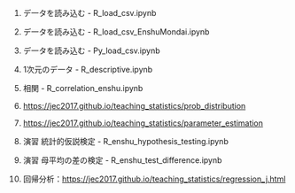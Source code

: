 01. デ一タを読み込む - R_load_csv.ipynb

01. デ一タを読み込む - R_load_csv_EnshuMondai.ipynb

01. デ一タを読み込む - Py_load_csv.ipynb

02. 1次元のデ一タ - R_descriptive.ipynb

03. 相関 - R_correlation_enshu.ipynb

04. https://jec2017.github.io/teaching_statistics/prob_distribution

05. https://jec2017.github.io/teaching_statistics/parameter_estimation

06. 演習 統計的仮説検定 - R_enshu_hypothesis_testing.ipynb

07. 演習 母平均の差の検定 - R_enshu_test_difference.ipynb

08. 回帰分析：https://jec2017.github.io/teaching_statistics/regression_j.html
